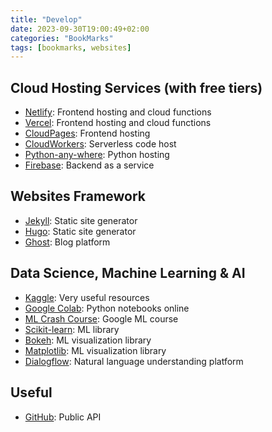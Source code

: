 ```yaml
---
title: "Develop"
date: 2023-09-30T19:00:49+02:00
categories: "BookMarks"
tags: [bookmarks, websites]
---
```

## Cloud Hosting Services (with free tiers)

- [Netlify](www.netlify.com/): Frontend hosting and cloud functions
- [Vercel](vercel.com/): Frontend hosting and cloud functions
- [CloudPages](pages.cloudflare.com/): Frontend hosting
- [CloudWorkers](workers.cloudflare.com/): Serverless code host
- [Python-any-where](www.pythonanywhere.com/): Python hosting
- [Firebase](firebase.google.com/): Backend as a service

## Websites Framework

- [Jekyll](jekyllrb.com/): Static site generator
- [Hugo](gohugo.io/): Static site generator
- [Ghost](ghost.org/): Blog platform

## Data Science, Machine Learning & AI

- [Kaggle](www.kaggle.com/): Very useful resources
- [Google Colab](colab.research.google.com/notebooks/intro.ipynb): Python notebooks online
- [ML Crash Course](developers.google.com/machine-learning/crash-course): Google ML course
- [Scikit-learn](scikit-learn.org/): ML library
- [Bokeh](docs.bokeh.org/en/latest/index.html): ML visualization library
- [Matplotlib](matplotlib.org/): ML visualization library
- [Dialogflow](dialogflow.cloud.google.com/): Natural language understanding platform

## Useful

- [GitHub](github.com/public-apis/public-apis): Public API